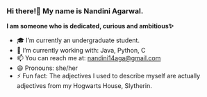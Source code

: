 ### Hi there!👋 My name is Nandini Agarwal.

**I am someone who is dedicated, curious and ambitious✨** 

- 🎓 I’m currently an undergraduate student. 
- 🌱 I’m currently working with: Java, Python, C
- 📫 You can reach me at: nandini14aga@gmail.com
- 😄 Pronouns: she/her
- ⚡ Fun fact: The adjectives I used to describe myself are actually adjectives from my Hogwarts House, Slytherin.
